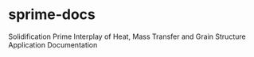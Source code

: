 # sprime-docs
Solidification Prime Interplay of Heat, Mass Transfer and Grain Structure Application Documentation
